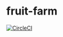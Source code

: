 # fruit-farm 
[![CircleCI](https://circleci.com/gh/MarceloBerlitz/fruit-farm/tree/master.svg?style=svg)](https://circleci.com/gh/MarceloBerlitz/fruit-farm/tree/master)
